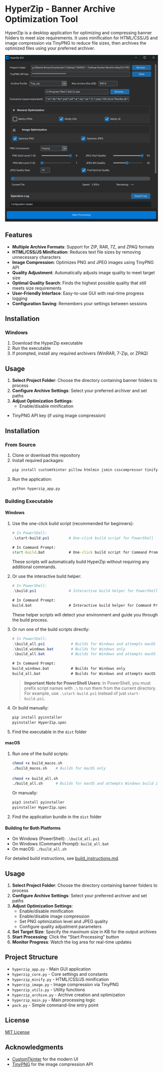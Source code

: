 # HyperZip - Banner Archive Optimization Tool

HyperZip is a desktop application for optimizing and compressing banner folders to meet size requirements. It uses minification for HTML/CSS/JS and image compression via TinyPNG to reduce file sizes, then archives the optimized files using your preferred archiver.

![HyperZip Screenshot](screenshot.png)

## Features

- **Multiple Archive Formats**: Support for ZIP, RAR, 7Z, and ZPAQ formats
- **HTML/CSS/JS Minification**: Reduces text file sizes by removing unnecessary characters
- **Image Compression**: Optimizes PNG and JPEG images using TinyPNG API
- **Quality Adjustment**: Automatically adjusts image quality to meet target size
- **Optimal Quality Search**: Finds the highest possible quality that still meets size requirements
- **User-Friendly Interface**: Easy-to-use GUI with real-time progress logging
- **Configuration Saving**: Remembers your settings between sessions

## Installation

### Windows

1. Download the HyperZip executable
2. Run the executable
3. If prompted, install any required archivers (WinRAR, 7-Zip, or ZPAQ)

## Usage

1. **Select Project Folder**: Choose the directory containing banner folders to process
2. **Configure Archive Settings**: Select your preferred archiver and set paths
3. **Adjust Optimization Settings**:
   - Enable/disable minification
- TinyPNG API key (if using image compression)

## Installation

### From Source

1. Clone or download this repository
2. Install required packages:
   ```bash
   pip install customtkinter pillow htmlmin jsmin csscompressor tinify
   ```
3. Run the application:
   ```bash
   python hyperzip_app.py
   ```

### Building Executable

#### Windows

1. Use the one-click build script (recommended for beginners):
   ```powershell
   # In PowerShell:
   .\start-build.ps1         # One-click build script for PowerShell
   ```
   ```cmd
   # In Command Prompt:
   start-build.bat           # One-click build script for Command Prompt
   ```

   These scripts will automatically build HyperZip without requiring any additional commands.

2. Or use the interactive build helper:
   ```powershell
   # In PowerShell:
   .\build.ps1               # Interactive build helper for PowerShell
   ```
   ```cmd
   # In Command Prompt:
   build.bat                 # Interactive build helper for Command Prompt
   ```

   These helper scripts will detect your environment and guide you through the build process.

3. Or run one of the build scripts directly:
   ```powershell
   # In PowerShell:
   .\build_all.ps1            # Builds for Windows and attempts macOS build if possible
   .\build_windows.bat        # Builds for Windows only
   .\build_all.bat            # Builds for Windows and attempts macOS build if possible
   ```
   ```cmd
   # In Command Prompt:
   build_windows.bat          # Builds for Windows only
   build_all.bat              # Builds for Windows and attempts macOS build if possible
   ```
   
   > **Important Note for PowerShell Users**: 
   > In PowerShell, you must prefix script names with `.\` to run them from the current directory.
   > For example, use `.\start-build.ps1` instead of just `start-build.ps1`.
   
4. Or build manually:
   ```bash
   pip install pyinstaller
   pyinstaller HyperZip.spec
   ```
2. Find the executable in the `dist` folder

#### macOS

1. Run one of the build scripts:
   ```bash
   chmod +x build_macos.sh
   ./build_macos.sh    # Builds for macOS only
   
   chmod +x build_all.sh
   ./build_all.sh      # Builds for macOS and attempts Windows build if Wine is available
   ```
   Or manually:
   ```bash
   pip3 install pyinstaller
   pyinstaller HyperZip.spec
   ```
2. Find the application bundle in the `dist` folder

#### Building for Both Platforms

- On Windows (PowerShell): `.\build_all.ps1`
- On Windows (Command Prompt): `build_all.bat`
- On macOS: `./build_all.sh`

For detailed build instructions, see [build_instructions.md](build_instructions.md).

## Usage

1. **Select Project Folder**: Choose the directory containing banner folders to process
2. **Configure Archive Settings**: Select your preferred archiver and set paths
3. **Adjust Optimization Settings**:
   - Enable/disable minification
   - Enable/disable image compression
   - Set PNG optimization level and JPEG quality
   - Configure quality adjustment parameters
4. **Set Target Size**: Specify the maximum size in KB for the output archives
5. **Start Processing**: Click the "Start Processing" button
6. **Monitor Progress**: Watch the log area for real-time updates

## Project Structure

- `hyperzip_app.py` - Main GUI application
- `hyperzip_core.py` - Core settings and constants
- `hyperzip_minify.py` - HTML/CSS/JS minification
- `hyperzip_image.py` - Image compression via TinyPNG
- `hyperzip_utils.py` - Utility functions
- `hyperzip_archive.py` - Archive creation and optimization
- `hyperzip_main.py` - Main processing logic
- `pack.py` - Simple command-line entry point

## License

[MIT License](LICENSE)

## Acknowledgments

- [CustomTkinter](https://github.com/TomSchimansky/CustomTkinter) for the modern UI
- [TinyPNG](https://tinypng.com/) for the image compression API

